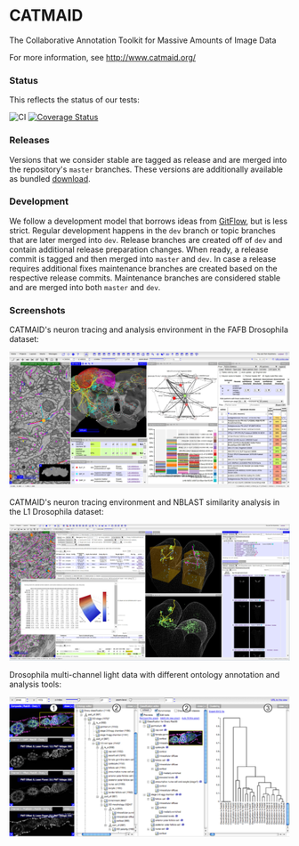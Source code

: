 # CATMAID

The Collaborative Annotation Toolkit for Massive Amounts of Image Data

For more information, see http://www.catmaid.org/

### Status

This reflects the status of our tests:

![CI](https://github.com/catmaid/catmaid/actions/workflows/ci.yaml/badge.svg)
[![Coverage Status](https://coveralls.io/repos/catmaid/CATMAID/badge.svg?branch=master)](https://coveralls.io/r/catmaid/CATMAID)

### Releases

Versions that we consider stable are tagged as release and are merged into the
repository's `master` branches. These versions are additionally available as
bundled [download](https://github.com/catmaid/CATMAID/releases).

### Development

We follow a development model that borrows ideas from
[GitFlow](http://nvie.com/posts/a-successful-git-branching-model/), but is less
strict. Regular development happens in the `dev` branch or topic branches that
are later merged into `dev`. Release branches are created off of `dev` and
contain additional release preparation changes. When ready, a release commit
is tagged and then merged into `master` and `dev`. In case a release requires
additional fixes maintenance branches are created based on the respective
release commits. Maintenance branches are considered stable and are merged into
both `master` and `dev`.

### Screenshots

CATMAID's neuron tracing and analysis environment in the FAFB Drosophila
dataset:

![Image of CATMAID's neuron tracing and analysis environment in the FAFB Drosophila dataset](sphinx-doc/source/_static/screenshots/catmaid-screenshot-workplace-2.jpeg?raw=true "Image of CATMAID's neuron tracing and analysis environment in the FAFB Drosophila dataset")

CATMAID's neuron tracing environment and NBLAST similarity analysis in the L1
Drosophila dataset:

![Image of CATMAID's neuron tracing environment and NBLAST similarity analysis in the L1 Drosophila dataset](sphinx-doc/source/_static/screenshots/catmaid-screenshot-workplace.jpeg?raw=true "Image of CATMAID's neuron tracing environment and NBLAST similarity analysis in the L1 Drosophila dataset")

Drosophila multi-channel light data with different ontology annotation and analysis tools:

![Image of Drosophila light data and different ontology annotation and analysis tools](sphinx-doc/source/_static/screenshots/catmaid-onto.png?raw=true "Image of Drosophila light data and different ontology annotation and analysis tools")

